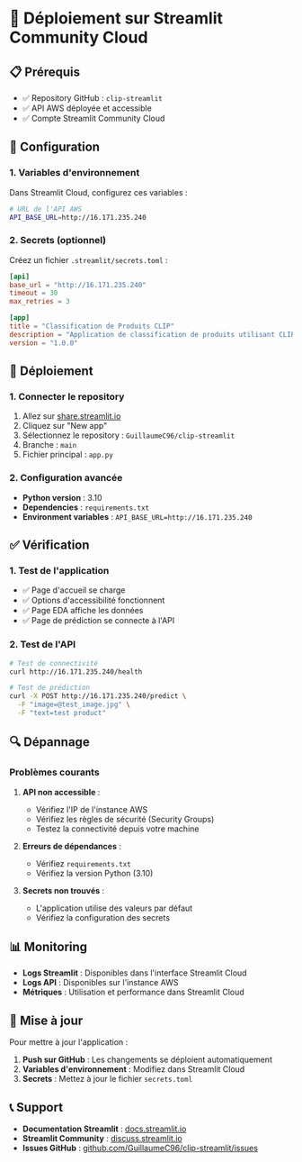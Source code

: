 # 🚀 Déploiement sur Streamlit Community Cloud

## 📋 Prérequis

- ✅ Repository GitHub : `clip-streamlit`
- ✅ API AWS déployée et accessible
- ✅ Compte Streamlit Community Cloud

## 🔧 Configuration

### 1. Variables d'environnement

Dans Streamlit Cloud, configurez ces variables :

```bash
# URL de l'API AWS
API_BASE_URL=http://16.171.235.240
```

### 2. Secrets (optionnel)

Créez un fichier `.streamlit/secrets.toml` :

```toml
[api]
base_url = "http://16.171.235.240"
timeout = 30
max_retries = 3

[app]
title = "Classification de Produits CLIP"
description = "Application de classification de produits utilisant CLIP et Streamlit"
version = "1.0.0"
```

## 🚀 Déploiement

### 1. Connecter le repository

1. Allez sur [share.streamlit.io](https://share.streamlit.io)
2. Cliquez sur "New app"
3. Sélectionnez le repository : `GuillaumeC96/clip-streamlit`
4. Branche : `main`
5. Fichier principal : `app.py`

### 2. Configuration avancée

- **Python version** : 3.10
- **Dependencies** : `requirements.txt`
- **Environment variables** : `API_BASE_URL=http://16.171.235.240`

## ✅ Vérification

### 1. Test de l'application

- ✅ Page d'accueil se charge
- ✅ Options d'accessibilité fonctionnent
- ✅ Page EDA affiche les données
- ✅ Page de prédiction se connecte à l'API

### 2. Test de l'API

```bash
# Test de connectivité
curl http://16.171.235.240/health

# Test de prédiction
curl -X POST http://16.171.235.240/predict \
  -F "image=@test_image.jpg" \
  -F "text=test product"
```

## 🔍 Dépannage

### Problèmes courants

1. **API non accessible** :
   - Vérifiez l'IP de l'instance AWS
   - Vérifiez les règles de sécurité (Security Groups)
   - Testez la connectivité depuis votre machine

2. **Erreurs de dépendances** :
   - Vérifiez `requirements.txt`
   - Vérifiez la version Python (3.10)

3. **Secrets non trouvés** :
   - L'application utilise des valeurs par défaut
   - Vérifiez la configuration des secrets

## 📊 Monitoring

- **Logs Streamlit** : Disponibles dans l'interface Streamlit Cloud
- **Logs API** : Disponibles sur l'instance AWS
- **Métriques** : Utilisation et performance dans Streamlit Cloud

## 🔄 Mise à jour

Pour mettre à jour l'application :

1. **Push sur GitHub** : Les changements se déploient automatiquement
2. **Variables d'environnement** : Modifiez dans Streamlit Cloud
3. **Secrets** : Mettez à jour le fichier `secrets.toml`

## 📞 Support

- **Documentation Streamlit** : [docs.streamlit.io](https://docs.streamlit.io)
- **Streamlit Community** : [discuss.streamlit.io](https://discuss.streamlit.io)
- **Issues GitHub** : [github.com/GuillaumeC96/clip-streamlit/issues](https://github.com/GuillaumeC96/clip-streamlit/issues)
